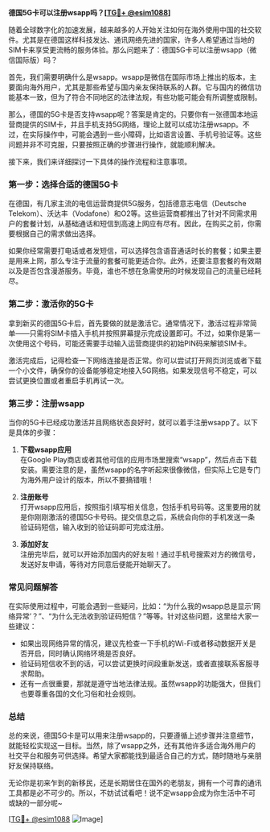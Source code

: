 **德国5G卡可以注册wsapp吗？[[TG💪+ @esim1088](https://t.me/s/esim1088)]**

随着全球数字化的加速发展，越来越多的人开始关注如何在海外使用中国的社交软件。尤其是在德国这样科技发达、通讯网络先进的国家，许多人希望通过当地的SIM卡来享受更流畅的服务体验。那么问题来了：德国5G卡可以注册wsapp（微信国际版）吗？

首先，我们需要明确什么是wsapp。wsapp是微信在国际市场上推出的版本，主要面向海外用户，尤其是那些希望与国内亲友保持联系的人群。它与国内的微信功能基本一致，但为了符合不同地区的法律法规，有些功能可能会有所调整或限制。

那么，德国的5G卡是否支持wsapp呢？答案是肯定的。只要你有一张德国本地运营商提供的SIM卡，并且手机支持5G网络，理论上就可以成功注册wsapp。不过，在实际操作中，可能会遇到一些小障碍，比如语言设置、手机号验证等。这些问题并非不可克服，只要按照正确的步骤进行操作，就能顺利解决。

接下来，我们来详细探讨一下具体的操作流程和注意事项。

### **第一步：选择合适的德国5G卡**

在德国，有几家主流的电信运营商提供5G服务，包括德意志电信（Deutsche Telekom）、沃达丰（Vodafone）和O2等。这些运营商都推出了针对不同需求用户的套餐计划，从基础通话和短信到高速上网应有尽有。因此，在购买之前，你需要根据自己的需求做出选择。

如果你经常需要打电话或者发短信，可以选择包含语音通话时长的套餐；如果主要是用来上网，那么专注于流量的套餐可能更适合你。此外，还要注意套餐的有效期以及是否包含漫游服务。毕竟，谁也不想在急需使用的时候发现自己的流量已经耗尽。

### **第二步：激活你的5G卡**

拿到新买的德国5G卡后，首先要做的就是激活它。通常情况下，激活过程非常简单——只需将SIM卡插入手机并按照屏幕提示完成设置即可。不过，如果你是第一次使用这个号码，可能还需要手动输入运营商提供的初始PIN码来解锁SIM卡。

激活完成后，记得检查一下网络连接是否正常。你可以尝试打开网页浏览或者下载一个小文件，确保你的设备能够稳定地接入5G网络。如果发现信号不稳定，可以尝试更换位置或者重启手机再试一次。

### **第三步：注册wsapp**

当你的5G卡已经成功激活并且网络状态良好时，就可以着手注册wsapp了。以下是具体的步骤：

1. **下载wsapp应用**  
   在Google Play商店或者其他可信的应用市场里搜索“wsapp”，然后点击下载安装。需要注意的是，虽然wsapp的名字听起来很像微信，但实际上它是专门为海外用户设计的版本，所以不要搞错哦！

2. **注册账号**  
   打开wsapp应用后，按照指引填写相关信息，包括手机号码等。这里要用的就是你刚刚激活的德国5G卡号码。提交信息之后，系统会向你的手机发送一条验证码短信，输入收到的验证码即可完成注册。

3. **添加好友**  
   注册完毕后，就可以开始添加国内的好友啦！通过手机号搜索对方的微信号，发送好友申请，等待对方同意后便能开始聊天了。

### **常见问题解答**

在实际使用过程中，可能会遇到一些疑问，比如：“为什么我的wsapp总是显示‘网络异常’？”、“为什么无法收到验证码短信？”等等。针对这些问题，这里给大家一些建议：

- 如果出现网络异常的情况，建议先检查一下手机的Wi-Fi或者移动数据开关是否开启，同时确认网络环境是否良好。
- 验证码短信收不到的话，可以尝试更换时间段重新发送，或者直接联系客服寻求帮助。
- 还有一点很重要，那就是遵守当地法律法规。虽然wsapp的功能强大，但我们也要尊重各国的文化习俗和社会规则。

### **总结**

总的来说，德国5G卡是可以用来注册wsapp的，只要遵循上述步骤并注意细节，就能轻松实现这一目标。当然，除了wsapp之外，还有其他许多适合海外用户的社交平台和服务可供选择。希望大家都能找到最适合自己的方式，随时随地与亲朋好友保持联络。

无论你是初来乍到的新移民，还是长期居住在国外的老朋友，拥有一个可靠的通讯工具都是必不可少的。所以，不妨试试看吧！说不定wsapp会成为你生活中不可或缺的一部分呢~

[[TG💪+ @esim1088](https://t.me/s/esim1088) ![Image](https://i.postimg.cc/4NQfJmqS/Snipaste-2025-05-13-00-14-12.png)]